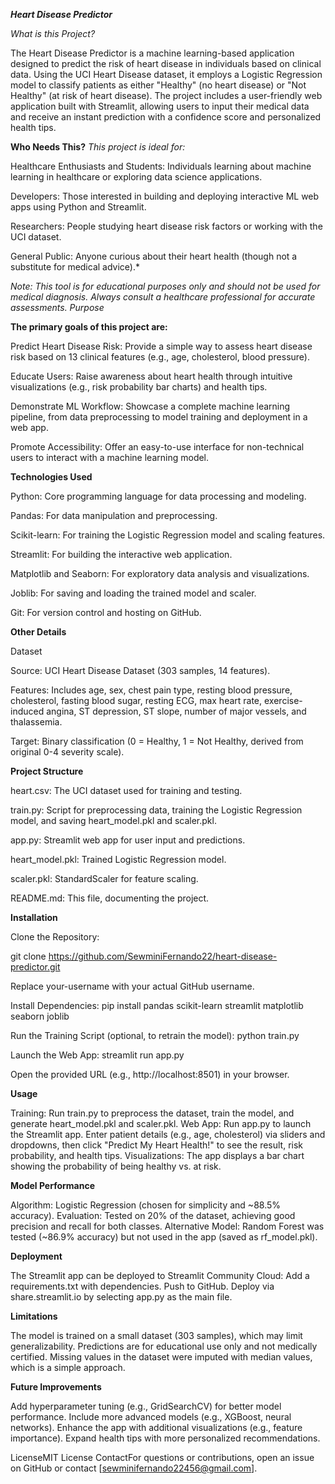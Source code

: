 ***Heart Disease Predictor***


*What is this Project?*

The Heart Disease Predictor is a machine learning-based application designed to predict the risk of heart disease in individuals based on clinical data. Using the UCI Heart Disease dataset, it employs a Logistic Regression model to classify patients as either "Healthy" (no heart disease) or "Not Healthy" (at risk of heart disease). The project includes a user-friendly web application built with Streamlit, allowing users to input their medical data and receive an instant prediction with a confidence score and personalized health tips.


**Who Needs This?**
*This project is ideal for:*

Healthcare Enthusiasts and Students: Individuals learning about machine learning in healthcare or exploring data science applications.

Developers: Those interested in building and deploying interactive ML web apps using Python and Streamlit.

Researchers: People studying heart disease risk factors or working with the UCI dataset.

General Public: Anyone curious about their heart health (though not a substitute for medical advice).*

*Note: This tool is for educational purposes only and should not be used for medical diagnosis. Always consult a healthcare professional for accurate assessments.
Purpose*




**The primary goals of this project are:**

Predict Heart Disease Risk: Provide a simple way to assess heart disease risk based on 13 clinical features (e.g., age, cholesterol, blood pressure).

Educate Users: Raise awareness about heart health through intuitive visualizations (e.g., risk probability bar charts) and health tips.

Demonstrate ML Workflow: Showcase a complete machine learning pipeline, from data preprocessing to model training and deployment in a web app.

Promote Accessibility: Offer an easy-to-use interface for non-technical users to interact with a machine learning model.




**Technologies Used**

Python: Core programming language for data processing and modeling.

Pandas: For data manipulation and preprocessing.

Scikit-learn: For training the Logistic Regression model and scaling features.

Streamlit: For building the interactive web application.

Matplotlib and Seaborn: For exploratory data analysis and visualizations.

Joblib: For saving and loading the trained model and scaler.

Git: For version control and hosting on GitHub.


**Other Details**

Dataset

Source: UCI Heart Disease Dataset (303 samples, 14 features).

Features: Includes age, sex, chest pain type, resting blood pressure, cholesterol, fasting blood sugar, resting ECG, max heart rate, exercise-induced angina, ST depression, ST slope, number of major vessels, and thalassemia.

Target: Binary classification (0 = Healthy, 1 = Not Healthy, derived from original 0-4 severity scale).


**Project Structure**

heart.csv: The UCI dataset used for training and testing.

train.py: Script for preprocessing data, training the Logistic Regression model, and saving heart_model.pkl and scaler.pkl.

app.py: Streamlit web app for user input and predictions.

heart_model.pkl: Trained Logistic Regression model.

scaler.pkl: StandardScaler for feature scaling.

README.md: This file, documenting the project.

**Installation**

Clone the Repository:

git clone https://github.com/SewminiFernando22/heart-disease-predictor.git

Replace your-username with your actual GitHub username.

Install Dependencies:
pip install pandas scikit-learn streamlit matplotlib seaborn joblib


Run the Training Script (optional, to retrain the model):
python train.py


Launch the Web App:
streamlit run app.py

Open the provided URL (e.g., http://localhost:8501) in your browser.


**Usage**

Training: Run train.py to preprocess the dataset, train the model, and generate heart_model.pkl and scaler.pkl.
Web App: Run app.py to launch the Streamlit app. Enter patient details (e.g., age, cholesterol) via sliders and dropdowns, then click "Predict My Heart Health!" to see the result, risk probability, and health tips.
Visualizations: The app displays a bar chart showing the probability of being healthy vs. at risk.

**Model Performance**

Algorithm: Logistic Regression (chosen for simplicity and ~88.5% accuracy).
Evaluation: Tested on 20% of the dataset, achieving good precision and recall for both classes.
Alternative Model: Random Forest was tested (~86.9% accuracy) but not used in the app (saved as rf_model.pkl).

**Deployment**

The Streamlit app can be deployed to Streamlit Community Cloud:
Add a requirements.txt with dependencies.
Push to GitHub.
Deploy via share.streamlit.io by selecting app.py as the main file.



**Limitations**

The model is trained on a small dataset (303 samples), which may limit generalizability.
Predictions are for educational use only and not medically certified.
Missing values in the dataset were imputed with median values, which is a simple approach.

**Future Improvements**

Add hyperparameter tuning (e.g., GridSearchCV) for better model performance.
Include more advanced models (e.g., XGBoost, neural networks).
Enhance the app with additional visualizations (e.g., feature importance).
Expand health tips with more personalized recommendations.

LicenseMIT License
ContactFor questions or contributions, open an issue on GitHub or contact [sewminifernando22456@gmail.com].
